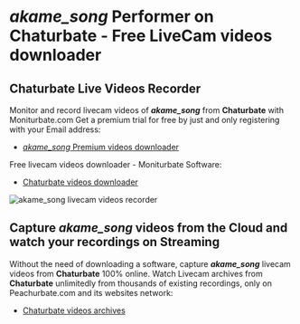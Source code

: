 # _akame_song_ Performer on Chaturbate - Free LiveCam videos downloader

## Chaturbate Live Videos Recorder

Monitor and record livecam videos of **_akame_song_** from **Chaturbate** with Moniturbate.com
Get a premium trial for free by just and only registering with your Email address:
* [_akame_song_ Premium videos downloader](https://moniturbate.com/request-demo-licence-key.html)

Free livecam videos downloader - Moniturbate Software:
* [Chaturbate videos downloader](https://moniturbate.com/moniturbate-download-software.html)

![_akame_song_ livecam videos recorder](https://peachurnet.com/templates/moniturbate-software.png)


## Capture _akame_song_ videos from the Cloud and watch your recordings on Streaming

Without the need of downloading a software, capture **_akame_song_** livecam videos from **Chaturbate** 100% online.
Watch Livecam archives from **Chaturbate** unlimitedly from thousands of existing recordings, only on Peachurbate.com and its websites network:
* [Chaturbate videos archives](https://peachurnet.com/)